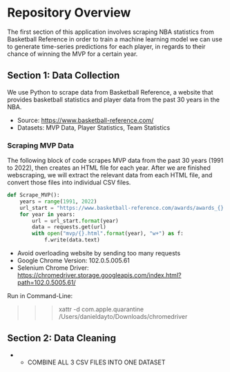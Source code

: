 # Repository Overview
The first section of this application involves scraping NBA statistics from Basketball Reference in order to train a machine learning model we can use to generate time-series predictions for each player, in regards to their chance of winning the MVP for a certain year. 

## Section 1: Data Collection
We use Python to scrape data from Basketball Reference, a website that provides basketball statistics and player data from the past 30 years in the NBA. 

- Source: https://www.basketball-reference.com/
- Datasets: MVP Data, Player Statistics, Team Statistics

### Scraping MVP Data
The following block of code scrapes MVP data from the past 30 years (1991 to 2022), then creates an HTML file for each year. After we are finished webscraping, we will extract the relevant data from each HTML file, and convert those files into individual CSV files.

```python
def Scrape_MVP():   
    years = range(1991, 2022)
    url_start = "https://www.basketball-reference.com/awards/awards_{}.html"
    for year in years:
        url = url_start.format(year)
        data = requests.get(url)        
        with open("mvp/{}.html".format(year), "w+") as f:
            f.write(data.text)
```

- Avoid overloading website by sending too many requests
- Google Chrome Version: 102.0.5.005.61
- Selenium Chrome Driver: https://chromedriver.storage.googleapis.com/index.html?path=102.0.5005.61/
 
 Run in Command-Line:
 >>> xattr -d com.apple.quarantine /Users/danieldayto/Downloads/chromedriver

 ## Section 2: Data Cleaning
 -  - COMBINE ALL 3 CSV FILES INTO ONE DATASET
